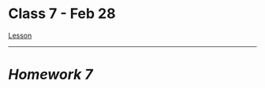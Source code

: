 # Class 7 - Feb 28

[Lesson](./Lesson7.pdf)

<!--
[Homework](./Homework5.pdf)
-->
---

# **_Homework 7_**
